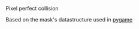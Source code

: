 Pixel perfect collision

Based on the mask's datastructure used in [pygame](https://github.com/pygame-community/pygame-ce/blob/3183d1604fccf3a31e80c833d8b0f4b9abc3b199/src_c/bitmask.c)
